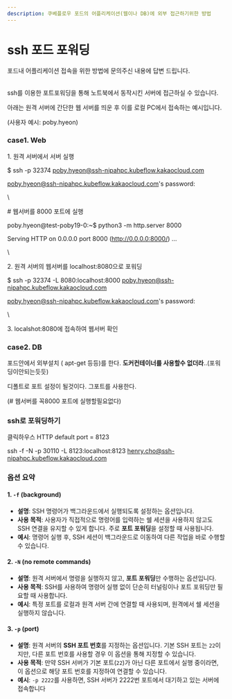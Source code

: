 ```yaml
---
description: 쿠베플로우 포드의 어플리케이션(웹이나 DB)에 외부 접근하기위한 방법
---
```


# ssh 포드 포워딩

포드내 어플리케이션 접속을 위한 방법에 문의주신 내용에 답변 드립니다.

\
ssh를 이용한 포트포워딩을 통해 노트북에서 동작시킨 서버에 접근하실 수 있습니다.&#x20;

아래는 원격 서버에 간단한 웹 서버를 띄운 후 이를 로컬 PC에서 접속하는 예시입니다.

(사용자 예시: poby.hyeon)

### &#x20;case1. Web

1\. 원격 서버에서 서버 실행

$ ssh -p 32374 poby.hyeon@ssh-nipahpc.kubeflow.kakaocloud.com

poby.hyeon@ssh-nipahpc.kubeflow.kakaocloud.com's password:

\


\# 웹서버를 8000 포트에 실행

poby.hyeon@test-poby19-0:\~$ python3 -m http.server 8000

Serving HTTP on 0.0.0.0 port 8000 (http://0.0.0.0:8000/) …

\


2\. 원격 서버의 웹서버를 localhost:8080으로 포워딩

$ ssh -p 32374 -L 8080:localhost:8000 poby.hyeon@ssh-nipahpc.kubeflow.kakaocloud.com

poby.hyeon@ssh-nipahpc.kubeflow.kakaocloud.com's password:

\


3\. localshot:8080에 접속하여 웹서버 확인





### case2. DB

포드안에서 외부설치 ( apt-get 등등)를 한다. **도커컨테이너를 사용할수 없더라**..(포워딩이안되는듯듯)&#x20;

디폴트로 포트 설정이 될것이다. 그포트를 사용한다.

(# 웹서버를  꼭8000 포트에 실행할필요없다)

### ssh로 포워딩하기

클릭하우스 HTTP default port = 8123

ssh -f -N -p 30110 -L 8123:localhost:8123 henry.cho@ssh-nipahpc.kubeflow.kakaocloud.com



### 옵션 요약

#### 1. **`-f` (background)**

* **설명**: SSH 명령어가 백그라운드에서 실행되도록 설정하는 옵션입니다.
* **사용 목적**: 사용자가 직접적으로 명령어를 입력하는 쉘 세션을 사용하지 않고도 SSH 연결을 유지할 수 있게 합니다. 주로 **포트 포워딩**을 설정할 때 사용됩니다.
* **예시**: 명령어 실행 후, SSH 세션이 백그라운드로 이동하여 다른 작업을 바로 수행할 수 있습니다.

#### 2. **`-N` (no remote commands)**

* **설명**: 원격 서버에서 명령을 실행하지 않고, **포트 포워딩**만 수행하는 옵션입니다.
* **사용 목적**: SSH를 사용하여 명령어 실행 없이 단순히 터널링이나 포트 포워딩만 필요할 때 사용합니다.
* **예시**: 특정 포트를 로컬과 원격 서버 간에 연결할 때 사용되며, 원격에서 쉘 세션을 실행하지 않습니다.

#### 3. **`-p` (port)**

* **설명**: 원격 서버의 **SSH 포트 번호**를 지정하는 옵션입니다. 기본 SSH 포트는 `22`이지만, 다른 포트 번호를 사용할 경우 이 옵션을 통해 지정할 수 있습니다.
* **사용 목적**: 만약 SSH 서버가 기본 포트(`22`)가 아닌 다른 포트에서 실행 중이라면, 이 옵션으로 해당 포트 번호를 지정하여 연결할 수 있습니다.
* **예시**: `-p 2222`를 사용하면, SSH 서버가 2222번 포트에서 대기하고 있는 서버에 접속합니다
